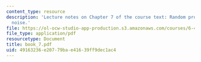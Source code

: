 ```yaml
---
content_type: resource
description: 'Lecture notes on Chapter 7 of the course text: Random processes and
  noise.'
file: https://ol-ocw-studio-app-production.s3.amazonaws.com/courses/6-450-principles-of-digital-communications-i-fall-2006/49163236e20779bae41639ff9dec1ac4_book_7.pdf
file_type: application/pdf
resourcetype: Document
title: book_7.pdf
uid: 49163236-e207-79ba-e416-39ff9dec1ac4
---
```

